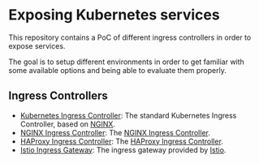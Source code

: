 # Exposing Kubernetes services

This repository contains a PoC of different ingress controllers in order to expose services.

The goal is to setup different environments in order to get familiar with some available options
and being able to evaluate them properly.

## Ingress Controllers

 - [Kubernetes Ingress Controller](k8s-ingress-controller): The standard Kubernetes Ingress Controller, based on [NGINX](https://github.com/kubernetes/ingress-nginx).
 - [NGINX Ingress Controller](nginx-ingress-controller): The [NGINX Ingress Controller](https://github.com/nginxinc/kubernetes-ingress).
 - [HAProxy Ingress Controller](haproxy-ingress-controller): The [HAProxy Ingress Controller](https://github.com/jcmoraisjr/haproxy-ingress).
 - [Istio Ingress Gateway](istio-ingress-gateway): The ingress gateway provided by [Istio](https://istio.io/latest/docs/tasks/traffic-management/ingress/).
